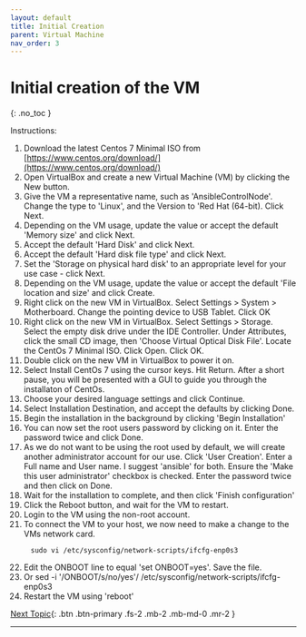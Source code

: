 ```yaml
---
layout: default
title: Initial Creation
parent: Virtual Machine
nav_order: 3
---
```


# Initial creation of the VM
{: .no_toc }

Instructions:
 1. Download the latest Centos 7 Minimal ISO from [https://www.centos.org/download/](https://www.centos.org/download/)
 2. Open VirtualBox and create a new Virtual Machine (VM) by clicking the New button.
 3. Give the VM a representative name, such as 'AnsibleControlNode'.  Change the type to 'Linux', and the Version to 'Red Hat (64-bit).  Click Next.
 4. Depending on the VM usage, update the value or accept the default 'Memory size' and click Next.
 5. Accept the default 'Hard Disk' and click Next.
 6. Accept the default 'Hard disk file type' and click Next.
 7. Set the 'Storage on physical hard disk' to an appropriate level for your use case - click Next.
 8. Depending on the VM usage, update the value or accept the default 'File location and size' and click Create.
 9. Right click on the new VM in VirtualBox.  Select Settings > System > Motherboard.  Change the pointing device to USB Tablet.  Click OK
 10. Right click on the new VM in VirtualBox.  Select Settings > Storage.  Select the empty disk drive under the IDE Controller.  Under Attributes, click the small CD image, then 'Choose Virtual Optical Disk File'.  Locate the CentOs 7 Minimal ISO.  Click Open.  Click OK.
 11. Double click on the new VM in VirtualBox to power it on.
 12. Select Install CentOs 7 using the cursor keys.  Hit Return.  After a short pause, you will be presented with a GUI to guide you through the installaton of CentOs.
 13. Choose your desired language settings and click Continue.
 14. Select Installation Destination, and accept the defaults by clicking Done.
 15. Begin the installation in the background by clicking 'Begin Installation'
 16. You can now set the root users password by clicking on it.  Enter the password twice and click Done.
 17. As we do not want to be using the root used by default, we will create another administrator account for our use. Click 'User Creation'.  Enter a Full name and User name.  I suggest 'ansible' for both.  Ensure the 'Make this user administrator' checkbox is checked.  Enter the password twice and then click on Done.
 18. Wait for the installation to complete, and then click 'Finish configuration'
 19. Click the Reboot button, and wait for the VM to restart.
 20. Login to the VM using the non-root account.
 21. To connect the VM to your host, we now need to make a change to the VMs network card.
```
     sudo vi /etc/sysconfig/network-scripts/ifcfg-enp0s3
```
 22. Edit the ONBOOT line to equal 'set ONBOOT=yes'.  Save the file.
 23. Or sed -i '/ONBOOT/s/no/yes'/ /etc/sysconfig/network-scripts/ifcfg-enp0s3
 24. Restart the VM using 'reboot'

[Next Topic](./port_forwarding.md){: .btn .btn-primary .fs-2 .mb-2 .mb-md-0 .mr-2 }

 ---

